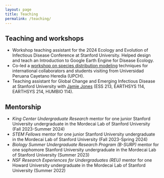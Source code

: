 ```yaml
---
layout: page
title: Teaching 
permalink: /teaching/
---
```


## Teaching and workshops

* Workshop teaching assistant for the 2024 Ecology and Evolution of Infectious Disease Conference at Stanford University. Helped design and teach an Introduction to Google Earth Engine for Disease Ecology.
* Co-led a [workshop on species distribution modeling](https://github.com/ckglidden/UPCH-species-distribution-tutorial) techniques for international collaborators and students visiting from Universidad Peruana Cayetano Heredia (UPCH).
* Teaching assistant for Global Change and Emerging Infectious Disease at Stanford University with [Jamie Jones](https://heeh.stanford.edu/) (ESS 213, EARTHSYS 114, EARTHSYS 214, HUMBIO 114).

## Mentorship

* *King Center Undergraduate Research* mentor for one junior Stanford University undergraduate in the Mordecai Lab of Stanford University (Fall 2023-Summer 2024)
* *STEM Fellows* mentor for one junior Stanford University undergraduate in the Mordecai Lab of Stanford University (Fall 2023-Spring 2024)
* *Biology Summer Undergraduate Research Program (B-SURP)* mentor for one sophomore Stanford University undergraduate in the Mordecai Lab of Stanford University (Summer 2023)
* *NSF Research Experiences for Undergraduates (REU)* mentor for one Howard University undergraduate in the Mordecai Lab of Stanford University (Summer 2022)
